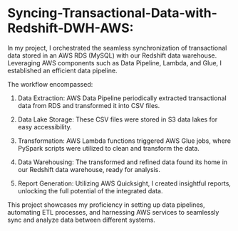 # Syncing-Transactional-Data-with-Redshift-DWH-AWS:

In my project, I orchestrated the seamless synchronization of transactional data stored in an AWS RDS (MySQL) with our Redshift data warehouse. Leveraging AWS components such as Data Pipeline, Lambda, and Glue, I established an efficient data pipeline.

The workflow encompassed:

1. Data Extraction: AWS Data Pipeline periodically extracted transactional data from RDS and transformed it into CSV files.

2. Data Lake Storage: These CSV files were stored in S3 data lakes for easy accessibility.

3. Transformation: AWS Lambda functions triggered AWS Glue jobs, where PySpark scripts were utilized to clean and transform the data.

4. Data Warehousing: The transformed and refined data found its home in our Redshift data warehouse, ready for analysis.

5. Report Generation: Utilizing AWS Quicksight, I created insightful reports, unlocking the full potential of the integrated data.

This project showcases my proficiency in setting up data pipelines, automating ETL processes, and harnessing AWS services to seamlessly sync and analyze data between different systems.
